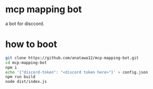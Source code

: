 # mcp mapping bot
a bot for disccord.

# how to boot
```bash
git clone https://github.com/anatawa12/mcp-mapping-bot.git
cd mcp-mapping-bot
npm i
echo '{"discord-token": "<discord token here>"}' > config.json
npm run build
node dist/index.js
```
